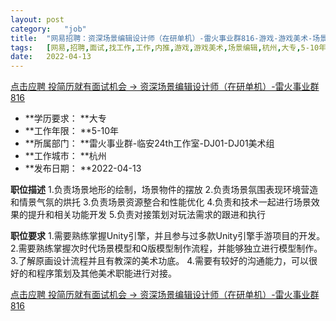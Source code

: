 ```yaml
---
layout:	post
category:	"job"
title:	"网易招聘：资深场景编辑设计师（在研单机）-雷火事业群816-游戏-游戏美术-场景编辑-杭州大专5-10年"
tags:	[网易,招聘,面试,找工作,工作,内推,游戏,游戏美术,场景编辑,杭州,大专,5-10年]
date:	2022-04-13
---
```


[点击应聘 投简历就有面试机会 -> 资深场景编辑设计师（在研单机）-雷火事业群816](http://mobile.bole.netease.com/bole/boleDetail?id=27468&employeeId=346f03c3cda5f04c&key=all)



- **学历要求： **大专
- **工作年限： **5-10年
- **所属部门： **雷火事业群-临安24th工作室-DJ01-DJ01美术组
- **工作城市： **杭州
- **发布日期： **2022-04-13



**职位描述**
1.负责场景地形的绘制，场景物件的摆放
2.负责场景氛围表现环境营造和情景气氛的烘托
3.负责场景资源整合和性能优化
4.负责和技术一起进行场景效果的提升和相关功能开发
5.负责对接策划对玩法需求的跟进和执行



**职位要求**
1.需要熟练掌握Unity引擎，并且参与过多款Unity引擎手游项目的开发。
2.需要熟练掌握次时代场景模型和Q版模型制作流程，并能够独立进行模型制作。
3.了解原画设计流程并且有教深的美术功底。
4.需要有较好的沟通能力，可以很好的和程序策划及其他美术职能进行对接。



[点击应聘 投简历就有面试机会 -> 资深场景编辑设计师（在研单机）-雷火事业群816](http://mobile.bole.netease.com/bole/boleDetail?id=27468&employeeId=346f03c3cda5f04c&key=all)